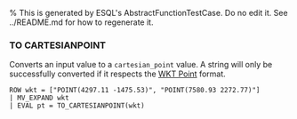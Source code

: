 % This is generated by ESQL's AbstractFunctionTestCase. Do no edit it. See ../README.md for how to regenerate it.

### TO CARTESIANPOINT
Converts an input value to a `cartesian_point` value.
A string will only be successfully converted if it respects the
[WKT Point](https://en.wikipedia.org/wiki/Well-known_text_representation_of_geometry) format.

```esql
ROW wkt = ["POINT(4297.11 -1475.53)", "POINT(7580.93 2272.77)"]
| MV_EXPAND wkt
| EVAL pt = TO_CARTESIANPOINT(wkt)
```
